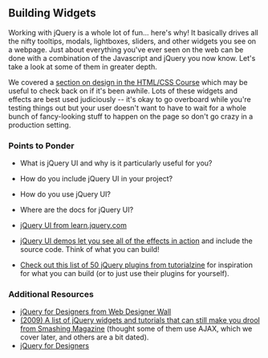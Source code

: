 
## Building Widgets

Working with jQuery is a whole lot of fun... here's why!  It basically drives all the nifty tooltips, modals, lightboxes, sliders, and other widgets you see on a webpage.  Just about everything you've ever seen on the web can be done with a combination of the Javascript and jQuery you now know.  Let's take a look at some of them in greater depth.

We covered a [section on design in the HTML/CSS Course](/courses/html5-and-css3/lessons) which may be useful to check back on if it's been awhile.  Lots of these widgets and effects are best used judiciously -- it's okay to go overboard while you're testing things out but your user doesn't want to have to wait for a whole bunch of fancy-looking stuff to happen on the page so don't go crazy in a production setting.

### Points to Ponder

* What is jQuery UI and why is it particularly useful for you?
* How do you include jQuery UI in your project?
* How do you use jQuery UI?
* Where are the docs for jQuery UI?

* [jQuery UI from learn.jquery.com](http://learn.jquery.com/jquery-ui/)
* [jQuery UI demos let you see all of the effects in action](http://jqueryui.com/demos/) and include the source code.  Think of what you can build!
* [Check out this list of 50 jQuery plugins from tutorialzine](http://tutorialzine.com/2013/04/50-amazing-jquery-plugins/) for inspiration for what you can build (or to just use their plugins for yourself).

### Additional Resources

* [jQuery for Designers from Web Designer Wall](http://www.webdesignerwall.com/demo/jquery/)
* [(2009) A list of jQuery widgets and tutorials that can still make you drool from Smashing Magazine](http://coding.smashingmagazine.com/2009/01/15/45-new-jquery-techniques-for-a-good-user-experience/) (thought some of them use AJAX, which we cover later, and others are a bit dated).
* [jQuery for Designers](http://jqueryfordesigners.com/)
